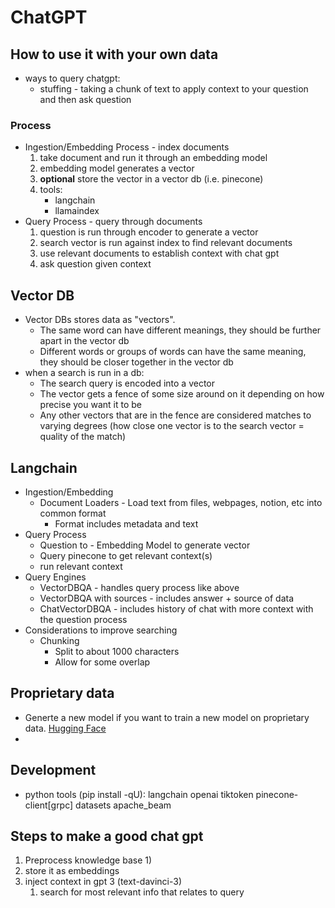 # ChatGPT

## How to use it with your own data
* ways to query chatgpt: 
    * stuffing - taking a chunk of text to apply context to your question and then ask question

### Process
* Ingestion/Embedding Process - index documents 
   1) take document and run it through an embedding model
   2) embedding model generates a vector
   3) **optional** store the vector in a vector db (i.e. pinecone)
   4) tools: 
      * langchain
      * llamaindex
* Query Process - query through documents
   1) question is run through encoder to generate a vector
   2) search vector is run against index to find relevant documents
   3) use relevant documents to establish context with chat gpt
   4) ask question given context 

## Vector DB
* Vector DBs stores data as "vectors".
  * The same word can have different meanings, they should be further apart in the vector db
  * Different words or groups of words can have the same meaning, they should be closer together in the vector db
* when a search is run in a db: 
  * The search query is encoded into a vector
  * The vector gets a fence of some size around on it depending on how precise you want it to be
  * Any other vectors that are in the fence are considered matches to varying degrees (how close one vector is to the search vector = quality of the match)

## Langchain
* Ingestion/Embedding
  * Document Loaders - Load text from files, webpages, notion, etc into common format
    * Format includes metadata and text 
* Query Process
  * Question to - Embedding Model to generate vector
  * Query pinecone to get relevant context(s)
  * run relevant context 
* Query Engines
    * VectorDBQA - handles query process like above
    * VectorDBQA with sources - includes answer + source of data
    * ChatVectorDBQA - includes history of chat with more context with the question process 
* Considerations to improve searching
  * Chunking
    * Split to about 1000 characters 
    * Allow for some overlap

## Proprietary data
* Generte a new model if you want to train a new model on proprietary data. [Hugging Face](https://huggingface.co)
* 

## Development
* python tools (pip install -qU): langchain openai tiktoken pinecone-client[grpc] datasets apache_beam 


## Steps to make a good chat gpt
1) Preprocess knowledge base
   1) 
2) store it as embeddings
3) inject context in gpt 3 (text-davinci-3)
   1) search for most relevant info that relates to query 
